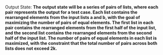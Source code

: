 Output State: **The output state will be a series of pairs of lists, where each pair represents the output for a test case. Each list contains the rearranged elements from the input lists a and b, with the goal of maximizing the number of pairs of equal elements. The first list in each pair contains the rearranged elements from the first half of the input list, and the second list contains the rearranged elements from the second half of the input list. The number of pairs of equal elements in each list is maximized, with the constraint that the total number of pairs across both lists does not exceed 2k.**